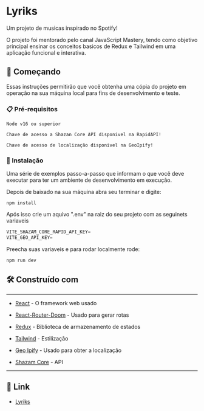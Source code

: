 # Lyriks

Um projeto de musicas inspirado no Spotify!

O projeto foi mentorado pelo canal JavaScript Mastery, tendo como objetivo principal ensinar os conceitos basicos de Redux e Tailwind em uma aplicação funcional e interativa.

## 🚀 Começando

Essas instruções permitirão que você obtenha uma cópia do projeto em operação na sua máquina local para fins de desenvolvimento e teste.

### 📋 Pré-requisitos

```
Node v16 ou superior

Chave de acesso a Shazan Core API disponivel na RapidAPI!

Chave de acesso de localização disponivel na GeoIpify!
```



### 🔧 Instalação

Uma série de exemplos passo-a-passo que informam o que você deve executar para ter um ambiente de desenvolvimento em execução.

Depois de baixado na sua máquina abra seu terminar e digite:

```
npm install 
```
Após isso crie um aquivo ".env" na raiz do seu projeto com as seguinets variaveis

```js
VITE_SHAZAM_CORE_RAPID_API_KEY=
VITE_GEO_API_KEY=
```
Preecha suas variaveis e para rodar localmente rode:

```
npm run dev
```

## 🛠️ Construído com

___

* [React](https://pt-br.reactjs.org/) - O framework web usado

* [React-Router-Doom](https://reactrouter.com/en/main) - Usado para gerar rotas

* [Redux](https://redux.js.org/https://redux.js.org/) - Biblioteca de armazenamento de estados 

* [Tailwind](https://tailwindcss.com/) - Estilização 


* [Geo Ipify](https://geo.ipify.org/) - Usado para obter a localização
* [Shazam Core](https://rapidapi.com/tipsters/api/shazam-corehttps://rapidapi.com/tipsters/api/shazam-core) - API
___

## 📌 Link


* [Lyriks](https://lyriks-2-0.vercel.app/)